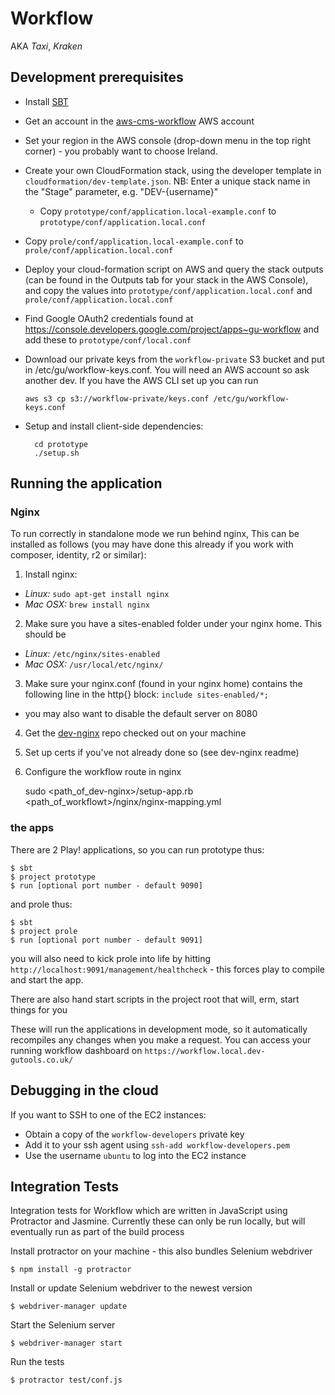 Workflow
========

AKA *Taxi*, *Kraken*

Development prerequisites
-------------------------

  * Install [SBT](http://www.scala-sbt.org/)
  * Get an account in the [aws-cms-workflow](https://aws-cms-workflow.signin.aws.amazon.com/console) AWS account
  * Set your region in the AWS console (drop-down menu in the top right corner) - you probably want to choose Ireland.
  * Create your own CloudFormation stack, using the developer template in `cloudformation/dev-template.json`. NB: Enter
    a unique stack name in the "Stage" parameter, e.g. "DEV-{username}"

	* Copy `prototype/conf/application.local-example.conf` to `prototype/conf/application.local.conf`
  * Copy `prole/conf/application.local-example.conf` to `prole/conf/application.local.conf`
  * Deploy your cloud-formation script on AWS and query the stack outputs (can be found in the Outputs tab for your stack in the AWS Console), and copy the values
    into `prototype/conf/application.local.conf` and `prole/conf/application.local.conf`
  * Find Google OAuth2 credentials found at https://console.developers.google.com/project/apps~gu-workflow and add these to `prototype/conf/local.conf`
  * Download our private keys from the `workflow-private` S3 bucket and put in /etc/gu/workflow-keys.conf.
    You will need an AWS account so ask another dev.
    If you have the AWS CLI set up you can run
      ```
      aws s3 cp s3://workflow-private/keys.conf /etc/gu/workflow-keys.conf
      ```

  * Setup and install client-side dependencies:

    ```
      cd prototype
      ./setup.sh
    ```


Running the application
-----------------------

### Nginx

To run correctly in standalone mode we run behind nginx, This can be installed as follows (you may have done
this already if you work with composer, identity, r2 or similar):

1. Install nginx:
  * *Linux:*   ```sudo apt-get install nginx```
  * *Mac OSX:* ```brew install nginx```

2. Make sure you have a sites-enabled folder under your nginx home. This should be
  * *Linux:* ```/etc/nginx/sites-enabled```
  * *Mac OSX:* ```/usr/local/etc/nginx/```

3. Make sure your nginx.conf (found in your nginx home) contains the following line in the http{} block:
`include sites-enabled/*;`
  * you may also want to disable the default server on 8080

4. Get the [dev-nginx](https://github.com/guardian/dev-nginx) repo checked out on your machine

5. Set up certs if you've not already done so (see dev-nginx readme)
 
6. Configure the workflow route in nginx

    sudo <path_of_dev-nginx>/setup-app.rb <path_of_workflowt>/nginx/nginx-mapping.yml

### the apps

There are 2 Play! applications, so you can run prototype thus:

    $ sbt
    $ project prototype
    $ run [optional port number - default 9090]

and prole thus:

    $ sbt
    $ project prole
    $ run [optional port number - default 9091]

you will also need to kick prole into life by hitting ```http://localhost:9091/management/healthcheck``` - this forces
play to compile and start the app.

There are also hand start scripts in the project root that will, erm, start things for you

These will run the applications in development mode, so it automatically recompiles any changes when you make a request.
You can access your running workflow dashboard on ```https://workflow.local.dev-gutools.co.uk/```

Debugging in the cloud
----------------------

If you want to SSH to one of the EC2 instances:

  * Obtain a copy of the `workflow-developers` private key
  * Add it to your ssh agent using `ssh-add workflow-developers.pem`
  * Use the username `ubuntu` to log into the EC2 instance

Integration Tests
-------------

Integration tests for Workflow which are written in JavaScript using Protractor and Jasmine. Currently these can only be run locally, but will eventually run as part of the build process

Install protractor on your machine - this also bundles Selenium webdriver

    $ npm install -g protractor

Install or update Selenium webdriver to the newest version

    $ webdriver-manager update

Start the Selenium server

    $ webdriver-manager start

Run the tests

    $ protractor test/conf.js
